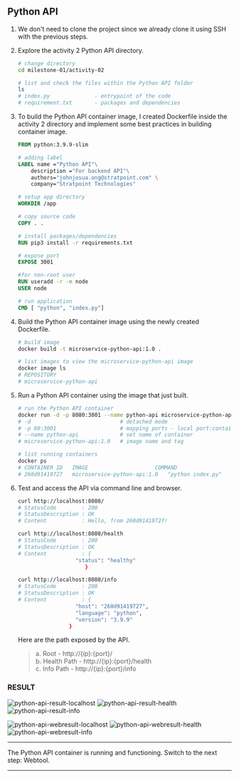 ## Python API

1. We don't need to clone the project since we already clone it using SSH with the previous steps.

2. Explore the activity 2 Python API directory.

    ```bash
    # change directory
    cd milestone-01/activity-02

    # list and check the files within the Python API folder
    ls
    # index.py              - entrypoint of the code
    # requirement.txt       - packages and dependencies
    ```

3. To build the Python API container image, I created Dockerfile inside the activity 2 directory and implement some best practices in building container image.

    ```Dockerfile
    FROM python:3.9.9-slim

    # adding label
    LABEL name ="Python API"\
        description ="For backend API"\
        authors="johnjosua.ong@stratpoint.com" \
        company="Stratpoint Technologies"

    # setup app directory
    WORKDIR /app

    # copy source code
    COPY . .

    # install packages/dependencies
    RUN pip3 install -r requirements.txt

    # expose port
    EXPOSE 3001

    #for non-root user
    RUN useradd -r -m node
    USER node

    # run application
    CMD [ "python", "index.py"]
    ```

4. Build the Python API container image using the newly created Dockerfile.

    ```bash
    # build image
    docker build -t microservice-python-api:1.0 .

    # list images to view the microservice-python-api image
    docker image ls
    # REPOSITORY                                                                     TAG       IMAGE ID       CREATED        SIZE
    # microservice-python-api                                                        1.0       5f379c914632   19 hours ago   133MB
    ```

5. Run a Python API container using the image that just built.

    ```bash
    # run the Python API container
    docker run -d -p 8080:3001 --name python-api microservice-python-api:1.0
    # -d                            # detached mode
    # -p 80:3001                    # mapping ports - local port:container port
    # --name python-api             # set name of container
    # microservice-python-api:1.0   # image name and tag

    # list running containers
    docker ps
    # CONTAINER ID   IMAGE                     COMMAND                  CREATED          STATUS          PORTS                  NAMES
    # 260d91419727   microservice-python-api:1.0   "python index.py"   4 minutes ago   Up 4 minutes   0.0.0.0:8080->3001/tcp   python-api 
    ```

6. Test and access the API via command line and browser.

    ```bash
    curl http://localhost:8080/
    # StatusCode        : 200
    # StatusDescription : OK
    # Content           : Hello, from 260d91419727!

    curl http://localhost:8080/health
    # StatusCode        : 200
    # StatusDescription : OK
    # Content           : {
                      "status": "healthy"
                         }

    curl http://localhost:8080/info
    # StatusCode        : 200
    # StatusDescription : OK
    # Content           : {
                      "host": "260d91419727",
                      "language": "python",
                      "version": "3.9.9"
                    }
    ```
    Here are the path exposed by the API.

    > a. Root - http://{ip}:{port}/  
    > b. Health Path - http://{ip}:{port}/health  
    > c. Info Path - http://{ip}:{port}/info  

### RESULT
![python-api-result-localhost](docker/screenshots/Python-API-curl-localhost.png)
![python-api-result-health](docker/screenshots/Python-API-curl-localhost-health.png)
![python-api-result-info](docker/screenshots/Python-API-curl-localhost-info.png)

![python-api-webresult-localhost](docker/screenshots/Python-API-web-localhost.png)
![python-api-webresult-health](docker/screenshots/Python-API-web-localhost-health.png)
![python-api-webresult-info](docker/screenshots/Python-API-web-localhost-info.png)

---

The Python API container is running and functioning. Switch to the next step: Webtool.

---